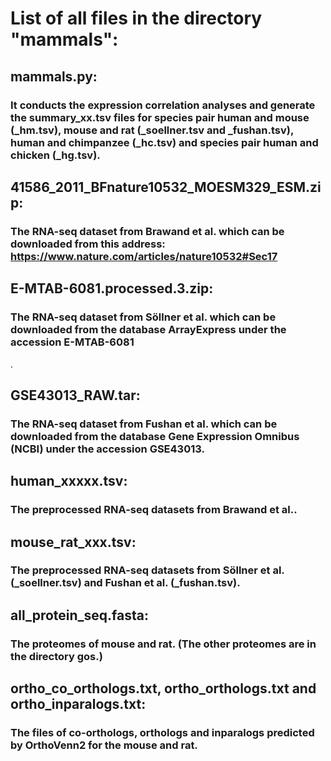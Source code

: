# List of all files in the directory "mammals":

## mammals.py:
### It conducts the expression correlation analyses and generate the summary_xx.tsv files for species pair human and mouse (_hm.tsv), mouse and rat (_soellner.tsv and _fushan.tsv), human and chimpanzee (_hc.tsv) and species pair human and chicken (_hg.tsv). 

## 41586_2011_BFnature10532_MOESM329_ESM.zip:
### The RNA-seq dataset from Brawand et al. which can be downloaded from this address: https://www.nature.com/articles/nature10532#Sec17

## E-MTAB-6081.processed.3.zip:
### The RNA-seq dataset from Söllner et al. which can be downloaded from the database ArrayExpress under the accession E-MTAB-6081
.
## GSE43013_RAW.tar:
### The RNA-seq dataset from Fushan et al. which can be downloaded from the database Gene Expression Omnibus (NCBI) under the accession GSE43013.

## human_xxxxx.tsv:
### The preprocessed RNA-seq datasets from Brawand et al..

## mouse_rat_xxx.tsv:
### The preprocessed RNA-seq datasets from Söllner et al. (_soellner.tsv) and Fushan et al. (_fushan.tsv).

## all_protein_seq.fasta:
### The proteomes of mouse and rat. (The other proteomes are in the directory gos.)

## ortho_co_orthologs.txt, ortho_orthologs.txt and ortho_inparalogs.txt: 
### The files of co-orthologs, orthologs and inparalogs predicted by OrthoVenn2 for the mouse and rat. 
